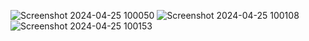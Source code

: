 ![Screenshot 2024-04-25 100050](https://github.com/vaibhavtrivedi2002/Quiz/assets/123184825/e7cc442a-ba2e-4ad6-8d72-42b414ffb183)
![Screenshot 2024-04-25 100108](https://github.com/vaibhavtrivedi2002/Quiz/assets/123184825/6089d948-1667-4e78-9d2a-a223e908b3df)
![Screenshot 2024-04-25 100153](https://github.com/vaibhavtrivedi2002/Quiz/assets/123184825/3e4a1224-998b-4f38-a27c-f19c1998bfa3)


